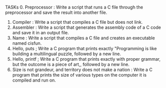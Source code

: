 TASKs
 0. Preprocessor : Write a script that runs a C file through the preprocessor and save the result into another file.
 1. Compiler : Write a script that compiles a C file but does not link.
 2. Assembler : Write a script that generates the assembly code of a C code and save it in an output file.
 3. Name : Write a script that compiles a C file and creates an executable named cisfun.
 4. Hello, puts ; Write a C program that prints exactly "Programming is like building a multilingual puzzle, followed by a new line.
 5. Hello, printf ; Write a C program that prints exactly with proper grammar, but the outcome is a piece of art,, followed by a new line.
 6. Size is not grandeur, and territory does not make a nation : Write a C program that prints the size of various types on the computer it is compiled and run on.
